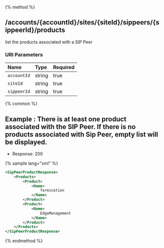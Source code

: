 {% method %}
## /accounts/{accountId}/sites/{siteId}/sippeers/{sippeerId}/products

list the products associated with a SIP Peer


### URI Parameters
| Name | Type | Required |
|:-----|:-----|:---------|
| `accountId` | string | true |
| `siteId` | string | true |
| `sippeerId` | string | true |






{% common %}


## Example : There is at least one product associated with the SIP Peer. If there is no products associated with Sip Peer, empty list will be displayed.

* Response: 200

{% sample lang="xml" %}

```xml
<SipPeerProductResponse>
    <Products>
        <Product>
            <Name>
                Termination
            </Name>
        </Product>
        <Product>
            <Name>
                EdgeManagement
            </Name>
        </Product>
    </Products>
</SipPeerProductResponse>
```


{% endmethod %}